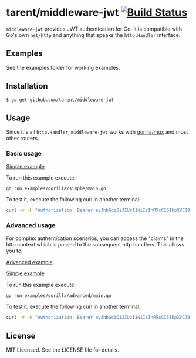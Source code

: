 # tarent/middleware-jwt [![Build Status](https://travis-ci.org/tarent/middleware-jwt.svg)](https://travis-ci.org/tarent/middleware-jwt)

`middleware-jwt` provides JWT authentication for Go. It is compatible with Go's own `net/http` and anything that speaks the `http.Handler` interface.

## Examples

See the examples folder for working examples.

## Installation

```sh
$ go get github.com/tarent/middleware-jwt
```


## Usage

Since it's all `http.Handler`, `middleware-jwt` works with [gorilla/mux](https://github.com/gorilla/mux) and most other routers.

### Basic usage

[Simple example](File:examples/gorilla/simple/main.go)

To run this example execute:
```sh
go run examples/gorilla/simple/main.go
```

To test it, execute the following curl in another terminal:
```sh
curl -v -H "Authorization: Bearer eyJhbGciOiJIUzI1NiIsInR5cCI6IkpXVCJ9.eyJzdWIiOiIxMjM0NTY3ODkwIiwibmFtZSI6IkpvaG4gRG9lIiwiZ3JvdXBzIjpbImdyb3VwQSIsImdyb3VwQiJdLCJpYXQiOjE1MTYyMzkwMjJ9.pPJGnFh4FUJnIcnReZlrrraG0Ep_bqEadYo6iH4KdHY" localhost:8080
```

### Advanced usage

For complex authentication scenarios, you can access the "claims" in the http context which is passed to the subsequent http handlers. This allows you to:

[Advanced example](File:examples/gorilla/advanced/main.go)


[Simple example](File:examples/gorilla/simple/main.go)

To run this example execute:
```sh
go run examples/gorilla/advanced/main.go
```

To test it, execute the following curl in another terminal:
```sh
curl -v -H "Authorization: Bearer eyJhbGciOiJIUzI1NiIsInR5cCI6IkpXVCJ9.eyJzdWIiOiIxMjM0NTY3ODkwIiwibmFtZSI6IkpvaG4gRG9lIiwiZ3JvdXBzIjpbImdyb3VwQSIsImdyb3VwQiJdLCJpYXQiOjE1MTYyMzkwMjJ9.pPJGnFh4FUJnIcnReZlrrraG0Ep_bqEadYo6iH4KdHY" localhost:8080
```

## License

MIT Licensed. See the LICENSE file for details.